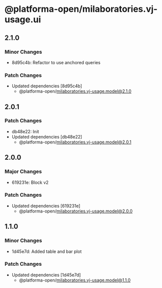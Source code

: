 # @platforma-open/milaboratories.vj-usage.ui

## 2.1.0

### Minor Changes

- 8d95c4b: Refactor to use anchored queries

### Patch Changes

- Updated dependencies [8d95c4b]
  - @platforma-open/milaboratories.vj-usage.model@2.1.0

## 2.0.1

### Patch Changes

- db48e22: Init
- Updated dependencies [db48e22]
  - @platforma-open/milaboratories.vj-usage.model@2.0.1

## 2.0.0

### Major Changes

- 619231e: Block v2

### Patch Changes

- Updated dependencies [619231e]
  - @platforma-open/milaboratories.vj-usage.model@2.0.0

## 1.1.0

### Minor Changes

- 1d45e7d: Added table and bar plot

### Patch Changes

- Updated dependencies [1d45e7d]
  - @platforma-open/milaboratories.vj-usage.model@1.1.0

